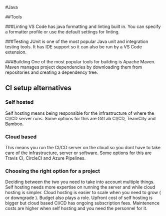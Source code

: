 #Java

##Tools

###Linting
VS Code has java formatting and linting built in. You can specify a formatter profile or use the default settings for linting. 

###Testing
JUnit is one of the most popular Java unit and integration testing tools. It has IDE support so it can also be run by a VS Code extension.

###Building
One of the most popular tools for building is Apache Maven. Maven manages project dependencies by downloading them from repositories and creating a dependency tree. 

## CI setup alternatives

### Self hosted
Self hosting means being responsible for the infrastructure of where the CI/CD server runs. Some options for this are GitLab CI/CD, TeamCity and Bamboo.

### Cloud based
This means you run the CI/CD server on the cloud so you dont have to take care of the infrastructure, server or software. Some options for this are Travis CI, CircleCI and Azure Pipelines.

### Choosing the right option for a project
Deciding between the two you need to take into account multiple things. Self hosting needs more expertise on running the server and while cloud hosting is simpler. Cloud hosting is easier to scale when you need to grow ( or downgrade ). Budget also plays a role. Upfront cost of self hosting is bigger but cloud based CI/CD has ongoing subscription fees. Maintenence costs are higher when self hosting and you need the personnel for it.